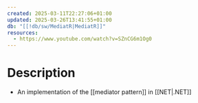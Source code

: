 ```yaml
---
created: 2025-03-11T22:27:06+01:00
updated: 2025-03-26T13:41:55+01:00
db: "[[!db/sw/MediatR|MediatR]]"
resources:
  - https://www.youtube.com/watch?v=SZnCG6m1Og0
---
```

# Description
- An implementation of the [[mediator pattern]] in [[NET|.NET]]